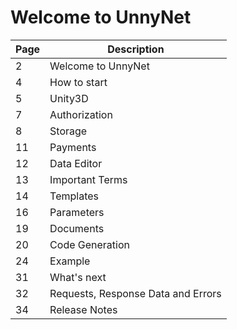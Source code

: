 # Welcome to UnnyNet

Page | Description
-----|------------
2|   Welcome to UnnyNet
4|   How to start
5|   Unity3D
7|   Authorization
8|   Storage
11|  Payments
12|  Data Editor
13|  Important Terms
14|  Templates
16|  Parameters
19|  Documents
20|  Code Generation
24|  Example
31|  What's next
32|  Requests, Response Data and Errors
34|  Release Notes
